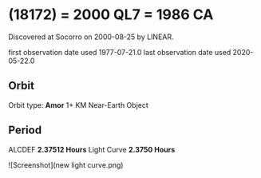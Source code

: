 # (18172) = 2000 QL7 = 1986 CA

Discovered at Socorro on 2000-08-25 by LINEAR.

first observation date used	1977-07-21.0
last observation date used	2020-05-22.0

## Orbit

Orbit type: **Amor**
1+ KM Near-Earth Object


## Period
ALCDEF 		**2.37512 Hours**
Light Curve	**2.3750 Hours**

![Screenshot](new light curve.png)

